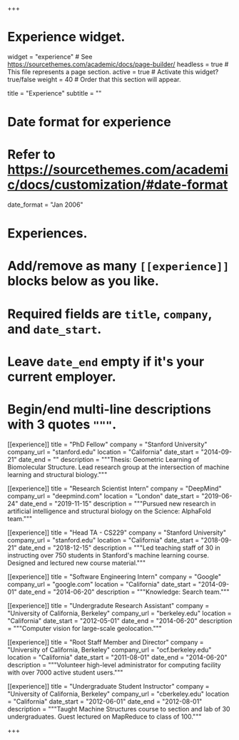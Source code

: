 +++
# Experience widget.
widget = "experience"  # See https://sourcethemes.com/academic/docs/page-builder/
headless = true  # This file represents a page section.
active = true  # Activate this widget? true/false
weight = 40  # Order that this section will appear.

title = "Experience"
subtitle = ""

# Date format for experience
#   Refer to https://sourcethemes.com/academic/docs/customization/#date-format
date_format = "Jan 2006"

# Experiences.
#   Add/remove as many `[[experience]]` blocks below as you like.
#   Required fields are `title`, `company`, and `date_start`.
#   Leave `date_end` empty if it's your current employer.
#   Begin/end multi-line descriptions with 3 quotes `"""`.

[[experience]]
  title = "PhD Fellow"
  company = "Stanford University"
  company_url = "stanford.edu"
  location = "California"
  date_start = "2014-09-21"
  date_end = ""
  description = """Thesis: Geometric Learning of Biomolecular Structure. Lead research group at the
  intersection of machine learning and structural biology."""

[[experience]]
  title = "Research Scientist Intern"
  company = "DeepMind"
  company_url = "deepmind.com"
  location = "London"
  date_start = "2019-06-24"
  date_end = "2019-11-15"
  description = """Pursued new research in artificial intelligence and
  structural biology on the Science: AlphaFold team."""

[[experience]]
  title = "Head TA - CS229"
  company = "Stanford University"
  company_url = "stanford.edu"
  location = "California"
  date_start = "2018-09-21"
  date_end = "2018-12-15"
  description = """Led teaching staff of 30 in instructing over 750 students in
  Stanford's machine learning course.  Designed and lectured new course
  material."""

[[experience]]
  title = "Software Engineering Intern"
  company = "Google"
  company_url = "google.com"
  location = "California"
  date_start = "2014-09-01"
  date_end = "2014-06-20"
  description = """Knowledge: Search team."""

[[experience]]
  title = "Undergradute Research Assistant"
  company = "University of California, Berkeley"
  company_url = "berkeley.edu"
  location = "California"
  date_start = "2012-05-01"
  date_end = "2014-06-20"
  description = """Computer vision for large-scale geolocation."""

[[experience]]
  title = "Root Staff Member and Director"
  company = "University of California, Berkeley"
  company_url = "ocf.berkeley.edu"
  location = "California"
  date_start = "2011-08-01"
  date_end = "2014-06-20"
  description = """Volunteer high-level administrator for computing facility
  with over 7000 active student users."""

[[experience]]
  title = "Undergraduate Student Instructor"
  company = "University of California, Berkeley"
  company_url = "cberkeley.edu"
  location = "California"
  date_start = "2012-06-01"
  date_end = "2012-08-01"
  description = """Taught Machine Structures course to section and lab of 30
  undergraduates.  Guest lectured on MapReduce to class of 100."""

+++
